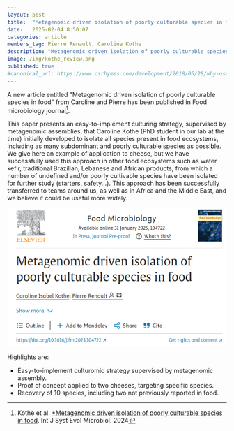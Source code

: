 ```yaml
---
layout: post
title:  "Metagenomic driven isolation of poorly culturable species in food"
date:   2025-02-04 8:50:07
categories: article
members_tag: Pierre Renault, Caroline Kothe
description: "Metagenomic driven isolation of poorly culturable species in food"
image: /img/kothe_review.png
published: true
#canonical_url: https://www.csrhymes.com/development/2018/05/28/why-use-a-static-site-generator.html
---
```


A new article entitled "Metagenomic driven isolation of poorly culturable species in food"  from Caroline and Pierre has been published in Food microbiology journal[^1].

This paper presents an easy-to-implement culturing strategy, supervised by metagenomic assemblies, that Caroline Kothe (PhD student in our lab at the time) initially developed to isolate all species present in food ecosystems, including as many subdominant and poorly culturable species as possible. We give here an example of application to cheese, but we have successfully used this approach in other food ecosystems such as water kefir, traditional Brazilian, Lebanese and African products, from which a number of undefined and/or poorly cultivable species have been isolated for further study (starters, safety...). This approach has been successfully transferred to teams around us, as well as in Africa and the Middle East, and we believe it could be useful more widely. 

![](/img/kothe_review.png)

Highlights are:

- Easy-to-implement culturomic strategy supervised by metagenomic assembly.
- Proof of concept applied to two cheeses, targeting specific species.
- Recovery of 10 species, including two not previously reported in food.


[^1]: Kothe et al. [*Metagenomic driven isolation of poorly culturable species in food](https://doi.org/10.1016/j.fm.2025.104722).  Int J Syst Evol Microbiol. 2024


